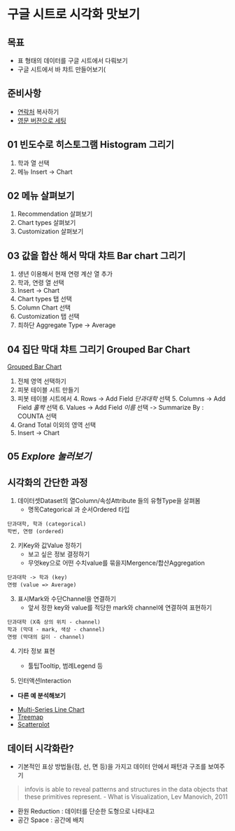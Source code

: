 구글 시트로 시각화 맛보기
===

목표
---

- 표 형태의 데이터를 구글 시트에서 다뤄보기
- 구글 시트에서 바 챠트 만들어보기(


준비사항
---
- [연락처](https://docs.google.com/spreadsheets/d/16aG2B720bq0NoUo2eeWnrl5EhxeccGXVh-fYg5iuL3s/edit#gid=0) 복사하기
- [영문 버젼으로 세팅](https://support.google.com/accounts/answer/32047?source=gsearch&hl=en)



01 빈도수로 히스토그램 Histogram 그리기
---
1. 학과 열 선택
2. 메뉴 Insert -> Chart


02 메뉴 살펴보기
---
1.  Recommendation 살펴보기
2.  Chart types 살펴보기
3.  Customization 살펴보기


03 값을 합산 해서 막대 챠트 Bar chart 그리기
---
1. 생년 이용해서 현재 연령 계산 열 추가
2. 학과, 연령 열 선택
3. Insert -> Chart
  1. Chart types 탭 선택
  2. Column Chart 선택
  3. Customization 탭 선택
  4. 최하단 Aggregate Type -> Average

04 집단 막대 챠트 그리기 Grouped Bar Chart
---
[Grouped Bar Chart](https://bl.ocks.org/mbostock/3887051)

1. 전체 영역 선택하기
2. 피봇 테이블 시트 만들기
3. 피봇 테이블 시트에서
	4. Rows -> Add Field  *단과대학* 선택
	5. Columns -> Add Field *홀짝* 선택
	6. Values -> Add Field *이름* 선택 -> Summarize By : COUNTA 선택
4. Grand Total 이외의 영역 선택
5. Insert -> Chart

05 _Explore 눌러보기_
---

시각화의 간단한 과정
---

1. 데이터셋Dataset의 열Column/속성Attribute 들의 유형Type을 살펴봄
	- 명목Categorical 과 순서Ordered 타입
  ```
  단과대학, 학과 (categorical)
  학번, 연령 (ordered)
  ```

2. 키Key와 값Value 정하기
	- 보고 싶은 정보 결정하기
	- 무엇key으로 어떤 수치value를 묶을지Mergence/합산Aggregation
  ```
  단과대학 -> 학과 (key)
  연령 (value => Average)
  ```

3. 표시Mark와 수단Channel을 연결하기
	- 앞서 정한 key와 value를 적당한 mark와 channel에 연결하여 표현하기
  ```
  단과대학 (X축 상의 위치 - channel)
  학과 (막대 - mark, 색상 - channel)
  연령 (막대의 길이 - channel)
  ```

4. 기타 정보 표현
	- 툴팁Tooltip, 범례Legend 등

5. 인터액션Interaction


* __다른 예 분석해보기__
 - [Multi-Series Line Chart](https://bl.ocks.org/mbostock/3884955)
 - [Treemap](https://bl.ocks.org/mbostock/4063582)
 - [Scatterplot](https://bl.ocks.org/mbostock/3887118)


데이터 시각화란?
---

 - 기본적인 표상 방법들(점, 선, 면 등)을 가지고 데이터 안에서 패턴과 구조를 보여주기
 > infovis is able to reveal patterns and structures in the data objects that these primitives represent. - What is Visualization, Lev Manovich, 2011

  - 환원 Reduction : 데이터를 단순한 도형으로 나타내고
  - 공간 Space : 공간에 배치
